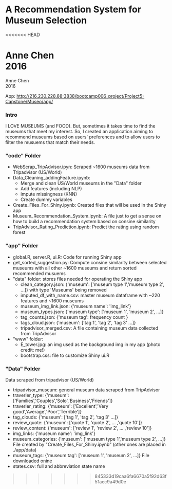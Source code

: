 # A Recommendation System for Museum Selection
<<<<<<< HEAD

Anne Chen  
2016
=======
Anne Chen  
2016  

App: http://216.230.228.88:3838/bootcamp006_project/Project5-Capstone/Museo/app/

### Intro
I LOVE MUSEUMS (and FOOD). But, sometimes it takes time to find the museums that meet my interest. So, I created an application aiming to recommend museums based on users' preferences and to allow users to filter the musuems that match their needs.

### "code" Folder
- WebScrap_TripAdvisor.ipyn: Scraped ~1600 museums data from Tripadvisor (US/World)
- Data_Cleaning_addingFeature.ipynb: 
  * Merge and clean US/World museums in the "Data" folder
  * Add features (including NLP)
  * impute missingness (KNN)
  * Create dummy variables
- Create_Files_For_Shiny.ipynb: Created files that will be used in the Shiny app
- Museum_Recommendation_System.ipynb: A file just to get a sense on how to build a recommendation system based on consine similarity 
- TripAdvisor_Rating_Prediction.ipynb: Predict the rating using random forest

### "app" Folder
- global.R, server.R, ui.R: Code for running Shiny app
- get_sorted_suggestion.py: Compute consine similarity between selected museums with all other ~1600 museums and return sorted recommended musuems
- "data" folder: stores files needed for operating the Shiny app
  -  clean_category.json: {'museum': ['museum type 1','museum type 2', ...]} with type 'Museums' being removed
  -  imputed_df_with_name.csv: master museum dataframe with ~220 features and ~1600 museums
  -  museum_img_link.json: {'museum name': 'img_link'}
  -  museum_types.json: {'museum type': ['museum 1', 'museum 2', ...]}
  -  tag_counts.json: {'museum tag': frequency count }
  -  tags_cloud.json: {'museum': ['tag 1', 'tag 2', 'tag 3' ...]}
  -  tripadvisor_merged.csv: A file containing museum data collected from TripAdvisor
- "www" folder:
  - E_tower.jpg: an img used as the background img in my app (photo credit: me!)
  - bootstrap.css: file to customize Shiny ui.R

### "Data" Folder
Data scraped from tripadvisor (US/World)
- tripadvisor_museum: general museum data scraped from TripAdvisor
- traverler_type: {'museum': ['Families','Couples','Solo','Business','Friends']}
- traverler_rating: {'museum': ['Excellent','Very good','Average','Poor','Terrible']}
- tag_clouds: {'museum': ['tag 1', 'tag 2', 'tag 3' ...]}
- review_quote: {'museum': ['quote 1', 'quote 2', ... ,'quote 10']}
- review_content:  {'museum': ['review 1', 'review 2', ... ,'review 10']}
- img_links: {'museum name': 'img_link'}
- museum_categories: {'museum': ['museum type 1','museum type 2', ...]}
File created by "Create_Files_For_Shiny.ipynb" (other ones are placed in ./app/data)
- museum_tags: {'museum tag': ['museum 1', 'museum 2', ...]}
File downloaded onine
- states.csv: full and abbreviation state name

>>>>>>> 845333d19caa6fa6670a5f92d63f51aec9a49d0e
